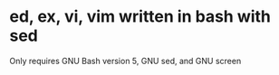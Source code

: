 # ed, ex, vi, vim written in bash with sed  #


Only requires GNU Bash version 5, GNU sed, and GNU screen

